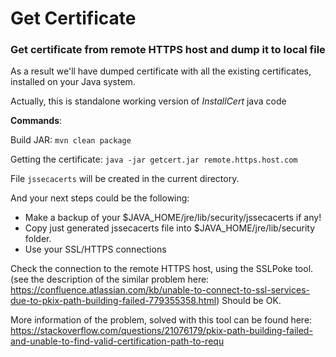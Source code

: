 # Get Certificate
### Get certificate from remote HTTPS host and dump it to local file

As a result we'll have dumped certificate with all the existing certificates, installed on your Java system. 

Actually, this is standalone working version of *InstallCert* java code

**Commands**:

Build JAR: `mvn clean package`

Getting the certificate: `java -jar getcert.jar remote.https.host.com`

File `jssecacerts` will be created in the current directory.

And your next steps could be the following:
- Make a backup of your $JAVA_HOME/jre/lib/security/jssecacerts if any!
- Copy just generated jssecacerts file into $JAVA_HOME/jre/lib/security folder.
- Use your SSL/HTTPS connections

Check the connection to the remote HTTPS host, using the SSLPoke tool. (see the description of the similar problem here:  https://confluence.atlassian.com/kb/unable-to-connect-to-ssl-services-due-to-pkix-path-building-failed-779355358.html) Should be OK.

More information of the problem, solved with this tool can be found here: https://stackoverflow.com/questions/21076179/pkix-path-building-failed-and-unable-to-find-valid-certification-path-to-requ
    
